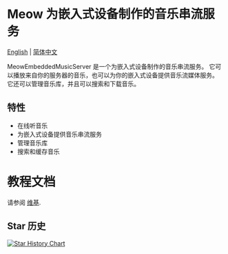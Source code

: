 # Meow 为嵌入式设备制作的音乐串流服务
[English](README.md) | [简体中文](README_zh-CN.md)

MeowEmbeddedMusicServer 是一个为嵌入式设备制作的音乐串流服务。
它可以播放来自你的服务器的音乐，也可以为你的嵌入式设备提供音乐流媒体服务。
它还可以管理音乐库，并且可以搜索和下载音乐。

## 特性
- 在线听音乐
- 为嵌入式设备提供音乐串流服务
- 管理音乐库
- 搜索和缓存音乐

# 教程文档
请参阅 [维基](https://github.com/IntelligentlyEverything/MeowEmbeddedMusicServer/wiki).


## Star 历史

<a href="https://star-history.com/#IntelligentlyEverything/MeowEmbeddedMusicServer&Date">
 <picture>
   <source media="(prefers-color-scheme: dark)" srcset="https://api.star-history.com/svg?repos=IntelligentlyEverything/MeowEmbeddedMusicServer&type=Date&theme=dark" />
   <source media="(prefers-color-scheme: light)" srcset="https://api.star-history.com/svg?repos=IntelligentlyEverything/MeowEmbeddedMusicServer&type=Date" />
   <img alt="Star History Chart" src="https://api.star-history.com/svg?repos=IntelligentlyEverything/MeowEmbeddedMusicServer&type=Date" />
 </picture>
</a>